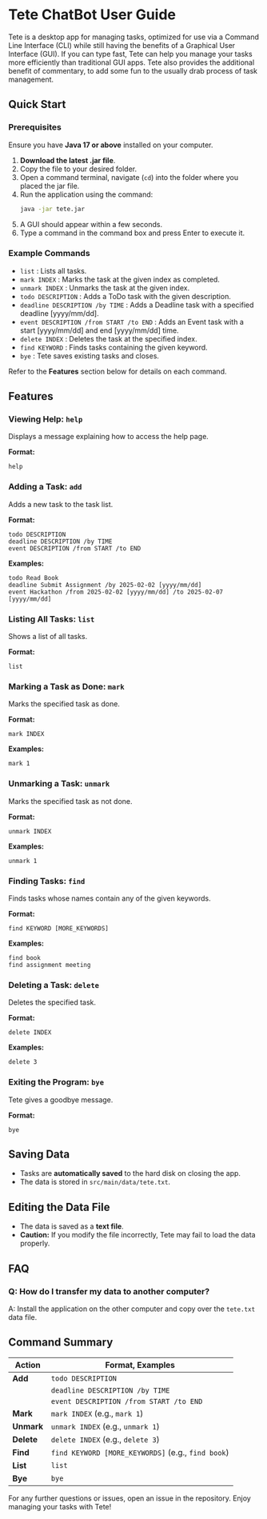 # Tete ChatBot User Guide

Tete is a desktop app for managing tasks, optimized for use via a Command Line Interface (CLI) while still having the benefits of a Graphical User Interface (GUI). If you can type fast, Tete can help you manage your tasks more efficiently than traditional GUI apps. Tete also provides the additional benefit of commentary, to add some fun to the usually drab process of task management. 

## Quick Start

### Prerequisites

Ensure you have **Java 17 or above** installed on your computer.

1. **Download the latest .jar file**.
2. Copy the file to your desired folder.
3. Open a command terminal, navigate (`cd`) into the folder where you placed the jar file.
4. Run the application using the command:
   ```sh
   java -jar tete.jar
   ```
5. A GUI should appear within a few seconds.
6. Type a command in the command box and press Enter to execute it.

### Example Commands
- `list` : Lists all tasks.
- `mark INDEX` : Marks the task at the given index as completed.
- `unmark INDEX` : Unmarks the task at the given index.
- `todo DESCRIPTION` : Adds a ToDo task with the given description.
- `deadline DESCRIPTION /by TIME` : Adds a Deadline task with a specified deadline [yyyy/mm/dd].
- `event DESCRIPTION /from START /to END` : Adds an Event task with a start [yyyy/mm/dd] and end [yyyy/mm/dd] time.
- `delete INDEX` : Deletes the task at the specified index.
- `find KEYWORD` : Finds tasks containing the given keyword.
- `bye` : Tete saves existing tasks and closes. 

Refer to the **Features** section below for details on each command.

## Features

### Viewing Help: `help`
Displays a message explaining how to access the help page.

**Format:**
```
help
```

### Adding a Task: `add`
Adds a new task to the task list.

**Format:**
```
todo DESCRIPTION
deadline DESCRIPTION /by TIME
event DESCRIPTION /from START /to END
```

**Examples:**
```
todo Read Book
deadline Submit Assignment /by 2025-02-02 [yyyy/mm/dd]
event Hackathon /from 2025-02-02 [yyyy/mm/dd] /to 2025-02-07 [yyyy/mm/dd]
```

### Listing All Tasks: `list`
Shows a list of all tasks.

**Format:**
```
list
```

### Marking a Task as Done: `mark`
Marks the specified task as done.

**Format:**
```
mark INDEX
```

**Examples:**
```
mark 1
```

### Unmarking a Task: `unmark`
Marks the specified task as not done.

**Format:**
```
unmark INDEX
```

**Examples:**
```
unmark 1
```

### Finding Tasks: `find`
Finds tasks whose names contain any of the given keywords.

**Format:**
```
find KEYWORD [MORE_KEYWORDS]
```

**Examples:**
```
find book
find assignment meeting
```

### Deleting a Task: `delete`
Deletes the specified task.

**Format:**
```
delete INDEX
```

**Examples:**
```
delete 3
```

### Exiting the Program: `bye`
Tete gives a goodbye message.

**Format:**
```
bye
```

## Saving Data
- Tasks are **automatically saved** to the hard disk on closing the app.
- The data is stored in `src/main/data/tete.txt`.

## Editing the Data File
- The data is saved as a **text file**. 
- **Caution:** If you modify the file incorrectly, Tete may fail to load the data properly.

## FAQ
### **Q: How do I transfer my data to another computer?**
A: Install the application on the other computer and copy over the `tete.txt` data file.

## Command Summary

| **Action**  | **Format, Examples**  |
|------------|----------------------|
| **Add**    | `todo DESCRIPTION`  |
|            | `deadline DESCRIPTION /by TIME`  |
|            | `event DESCRIPTION /from START /to END`  |
| **Mark**   | `mark INDEX` (e.g., `mark 1`)  |
| **Unmark** | `unmark INDEX` (e.g., `unmark 1`)  |
| **Delete** | `delete INDEX` (e.g., `delete 3`)  |
| **Find**   | `find KEYWORD [MORE_KEYWORDS]` (e.g., `find book`)  |
| **List**   | `list`  |
| **Bye**    | `bye`  |

For any further questions or issues, open an issue in the repository. Enjoy managing your tasks with Tete!
